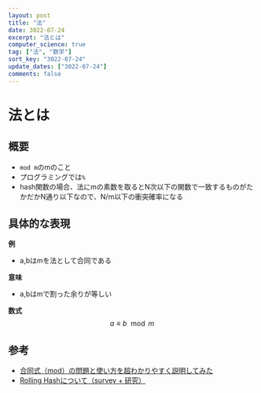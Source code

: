 ```yaml
---
layout: post
title: "法"
date: 3022-07-24
excerpt: "法とは"
computer_science: true
tag: ["法", "数学"]
sort_key: "3022-07-24"
update_dates: ["3022-07-24"]
comments: false
---
```


# 法とは

## 概要
 - `mod m`のmのこと
 - プログラミングでは`%`
 - hash関数の場合、法にmの素数を取るとN次以下の関数で一致するものがたかだかN通り以下なので、N/m以下の衝突確率になる

## 具体的な表現

**例**  
 - a,bはmを法として合同である

**意味**  
 - a,bはmで割った余りが等しい

**数式**  
$$
a \equiv b \mod m
$$

## 参考
 - [合同式（mod）の問題と使い方を超わかりやすく説明してみた](https://rikeilabo.com/congruence)
 - [Rolling Hashについて（survey + 研究）](https://maspypy.com/rolling-hash%E3%81%AB%E3%81%A4%E3%81%84%E3%81%A6%EF%BC%88survey-%E7%A0%94%E7%A9%B6%EF%BC%89)
